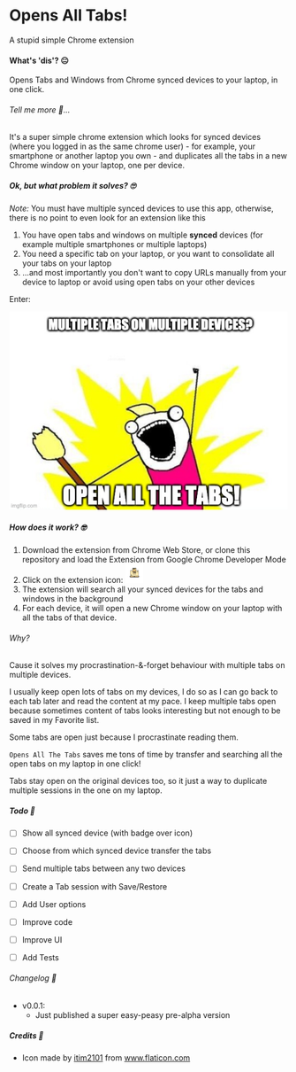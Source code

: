 # Opens All Tabs!

A stupid simple Chrome extension 

#### What's 'dis'? 😐

Opens Tabs and Windows from Chrome synced devices to your laptop, in one click.

###### Tell me more 🤨...

It's a super simple chrome extension which looks for synced devices (where you logged in as the same chrome user) - for example, your smartphone or another laptop you own - and duplicates all the tabs in a new Chrome window on your laptop, one per device.

##### Ok, but what problem it solves? 🙄 

_Note:_ You must have multiple synced devices to use this app, otherwise, there is no point to even look for an extension like this

1. You have open tabs and windows on multiple __synced__ devices (for example multiple smartphones or multiple laptops)
1. You need a specific tab on your laptop, or you want to consolidate all your tabs on your laptop
1. ...and most importantly you don't want to copy URLs manually from your device to laptop or avoid using open tabs on your other devices

Enter:

<p align="center">
  <img alt="Opens All Tabs Meme" src="./oatt.jpg" />
</p>

##### How does it work? 🤓

1. Download the extension from Chrome Web Store, or clone this repository and load the Extension from Google Chrome Developer Mode 
1. Click on the extension icon: <span><img src="./little_icon.png" width="32" alt="chrome-icon"></span>
1. The extension will search all your synced devices for the tabs and windows in the background 
1. For each device, it will open a new Chrome window on your laptop with all the tabs of that device.

###### Why?

Cause it solves my procrastination-&-forget behaviour with multiple tabs on multiple devices.

I usually keep open lots of tabs on my devices, I do so as I can go back to each tab later and read the content at my pace. 
I keep multiple tabs open because sometimes content of tabs looks interesting but not enough to be saved in my Favorite list.

Some tabs are open just because I procrastinate reading them.

`Opens All The Tabs` saves me tons of time by transfer and searching all the open tabs on my laptop in one click! 

Tabs stay open on the original devices too, so it just a way to duplicate multiple sessions in the one on my laptop. 

##### Todo 📝

- [ ] Show all synced device (with badge over icon)
- [ ] Choose from which synced device transfer the tabs
- [ ] Send multiple tabs between any two devices
- [ ] Create a Tab session with Save/Restore
- [ ] Add User options
- [ ] Improve code
- [ ] Improve UI
- [ ] Add Tests


###### Changelog 📗

- v0.0.1:
	- Just published a super easy-peasy pre-alpha version


##### Credits 🧩

- Icon made by <a href="https://www.flaticon.com/authors/itim2101" title="itim2101">itim2101</a> from <a href="https://www.flaticon.com/" title="Flaticon">www.flaticon.com</a></div>
